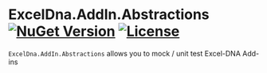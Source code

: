 # ExcelDna.AddIn.Abstractions [![NuGet Version](http://img.shields.io/nuget/v/ExcelDna.AddIn.Abstractions.svg?style=flat)](https://www.nuget.org/packages/ExcelDna.AddIn.Abstractions/) [![License](https://img.shields.io/github/license/caioproiete/exceldna-addin-abstractions.svg)](LICENSE)

`ExcelDna.AddIn.Abstractions` allows you to mock / unit test Excel-DNA Add-ins
